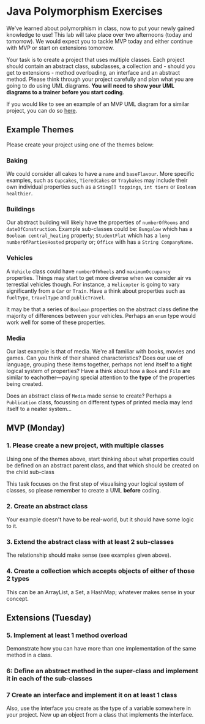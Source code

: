 # Java Polymorphism Exercises

We've learned about polymorphism in class, now to put your newly gained knowledge to use! This lab will take place over two afternoons (today and tomorrow). We would expect you to tackle MVP today and either continue with MVP or start on extensions tomorrow.

Your task is to create a project that uses multiple classes. Each project should contain an abstract class, subclasses, a collection and - should you get to extensions - method overloading, an interface and an abstract method. Please think through your project carefully and plan what you are going to do using UML diagrams. **You will need to show your UML diagrams to a trainer before you start coding**.

If you would like to see an example of an MVP UML diagram for a similar project, you can do so [here](./code/shop_UML_MVP.pdf).

## Example Themes

Please create your project using one of the themes below:

### Baking

We could consider all cakes to have a `name` and `baseFlavour`. More specific examples, such as `Cupcakes`, `TieredCakes` or `Traybakes` may include their own individual properties such as a `Sting[] toppings`, `int tiers` or `Boolean healthier`.

### Buildings

Our abstract building will likely have the properties of `numberOfRooms` and `dateOfConstruction`. Example sub-classes could be: `Bungalow` which has a `Boolean central_heating` property; `StudentFlat` which has a `long numberOfPartiesHosted` property or; `Office` with has a `String CompanyName`.

### Vehicles

A `Vehicle` class could have `numberOfWheels` and `maximumOccupancy` properties. Things may start to get more diverse when we consider air vs terrestial vehicles though. For instance, a `Helicopter` is going to vary significantly from a `Car` or `Train`. Have a think about properties such as `fuelType`, `travelType` and `publicTravel`. 

It may be that a series of `Boolean` properties on the abstract class define the majority of differences between your vehicles. Perhaps an `enum` type would work well for some of these properties.

### Media

Our last example is that of media. We're all familiar with books, movies and games. Can you think of their shared characteristics? Does our use of language, grouping these items together, perhaps not lend itself to a tight logical system of properties? Have a think about how a `Book` and `Film` are similar to eachother—paying special attention to the **type** of the properties being created. 

Does an abstract class of `Media` made sense to create? Perhaps a `Publication` class, focussing on different types of printed media may lend itself to a neater system...


## MVP (Monday)

### 1. Please create a new project, with multiple classes

Using one of the themes above, start thinking about what properties could be defined on an abstract parent class, and that which should be created on the child sub-class

This task focuses on the first step of visualising your logical system of classes, so please remember to create a UML **before** coding.

### 2. Create an abstract class

Your example doesn't have to be real-world, but it should have some logic to it.

### 3. Extend the abstract class with at least 2 sub-classes

The relationship should make sense (see examples given above).

### 4. Create a collection which accepts objects of either of those 2 types

This can be an ArrayList, a Set, a HashMap; whatever makes sense in your concept.

## Extensions (Tuesday)

### 5. Implement at least 1 method overload

Demonstrate how you can have more than one implementation of the same method in a class.

### 6: Define an abstract method in the super-class and implement it in each of the sub-classes

### 7 Create an interface and implement it on at least 1 class

Also, use the interface you create as the type of a variable somewhere in your project. New up an object from a class that implements the interface.
